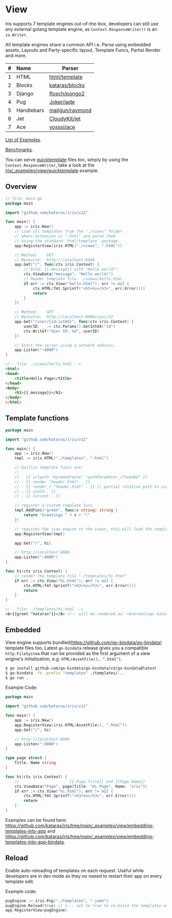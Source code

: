 # View

Iris supports 7 template engines out-of-the-box, developers can still use any external golang template engine,
as `Context.ResponseWriter()` is an `io.Writer`.

All template engines share a common API i.e.
Parse using embedded assets, Layouts and Party-specific layout, Template Funcs, Partial Render and more.

| #  | Name       | Parser   |
|:---|:-----------|----------|
| 1 | HTML       | [html/template](https://pkg.go.dev/html/template) |
| 2 | Blocks     | [kataras/blocks](https://github.com/kataras/blocks) |
| 3 | Django     | [flosch/pongo2](https://github.com/flosch/pongo2) |
| 4 | Pug        | [Joker/jade](https://github.com/Joker/jade) |
| 5 | Handlebars | [mailgun/raymond](https://github.com/mailgun/raymond) |
| 6 | Jet        | [CloudyKit/jet](https://github.com/CloudyKit/jet) |
| 7 | Ace        | [yosssi/ace](https://github.com/yosssi/ace) |

[List of Examples](https://github.com/kataras/iris/tree/main/_examples/view).

[Benchmarks](https://github.com/kataras/iris/tree/main/_benchmarks/view).

You can serve [quicktemplate](https://github.com/valyala/quicktemplate) files too, simply by using the `Context.ResponseWriter`, take a look at the [iris/_examples/view/quicktemplate](https://github.com/kataras/iris/tree/main/_examples/view/quicktemplate) example.

## Overview

```go
// file: main.go
package main

import "github.com/kataras/iris/v12"

func main() {
    app := iris.New()
    // Load all templates from the "./views" folder
    // where extension is ".html" and parse them
    // using the standard `html/template` package.
    app.RegisterView(iris.HTML("./views", ".html"))

    // Method:    GET
    // Resource:  http://localhost:8080
    app.Get("/", func(ctx iris.Context) {
        // Bind: {{.message}} with "Hello world!"
        ctx.ViewData("message", "Hello world!")
        // Render template file: ./views/hello.html
        if err := ctx.View("hello.html"); err != nil {
		    ctx.HTML(fmt.Sprintf("<h3>%s</h3>", err.Error()))
		    return
	    }
    })

    // Method:    GET
    // Resource:  http://localhost:8080/user/42
    app.Get("/user/{id:int64}", func(ctx iris.Context) {
        userID, _ := ctx.Params().GetInt64("id")
        ctx.Writef("User ID: %d", userID)
    })

    // Start the server using a network address.
    app.Listen(":8080")
}
```

```html
<!-- file: ./views/hello.html -->
<html>
<head>
    <title>Hello Page</title>
</head>
<body>
    <h1>{{.message}}</h1>
</body>
</html>
```

## Template functions

```go
package main

import "github.com/kataras/iris/v12"

func main() {
    app := iris.New()
    tmpl := iris.HTML("./templates", ".html")

    // builtin template funcs are:
    //
    // - {{ urlpath "mynamedroute" "pathParameter_ifneeded" }}
    // - {{ render "header.html" . }}
    // - {{ render_r "header.html" . }} // partial relative path to current page
    // - {{ yield . }}
    // - {{ current . }}

    // register a custom template func.
    tmpl.AddFunc("greet", func(s string) string {
        return "Greetings " + s + "!"
    })

    // register the view engine to the views, this will load the templates.
    app.RegisterView(tmpl)

    app.Get("/", hi)

    // http://localhost:8080
    app.Listen(":8080")
}

func hi(ctx iris.Context) {
    // render the template file "./templates/hi.html"
    if err := ctx.View("hi.html"); err != nil {
		ctx.HTML(fmt.Sprintf("<h3>%s</h3>", err.Error()))
		return
	}
}
```

```html
<!-- file: ./templates/hi.html -->
<b>{{greet "kataras"}}</b> <!-- will be rendered as: <b>Greetings kataras!</b> -->
```

## Embedded

View engine supports bundled(https://github.com/go-bindata/go-bindata) template files too. Latest
`go-bindata` release gives you a compatible `http.FileSystem` that can be provided as the first argument of a view engine's initialization, e.g. `HTML(AssetFile(), ".html")`.


```sh
$ go install github.com/go-bindata/go-bindata/v3/go-bindata@latest
$ go-bindata -fs -prefix "templates" ./templates/...
$ go run .
```

Example Code:

```go
package main

import "github.com/kataras/iris/v12"

func main() {
    app := iris.New()
    app.RegisterView(iris.HTML(AssetFile(), ".html"))
    app.Get("/", hi)

    // http://localhost:8080
    app.Listen(":8080")
}

type page struct {
    Title, Name string
}

func hi(ctx iris.Context) {
    //                      {{.Page.Title}} and {{Page.Name}}
    ctx.ViewData("Page", page{Title: "Hi Page", Name: "iris"})
    if err := ctx.View("hi.html"); err != nil {
		ctx.HTML(fmt.Sprintf("<h3>%s</h3>", err.Error()))
		return
	}
}
```

Examples can be found here: https://github.com/kataras/iris/tree/main/_examples/view/embedding-templates-into-app and  https://github.com/kataras/iris/tree/main/_examples/view/embedding-templates-into-app-bindata.

## Reload

Enable auto-reloading of templates on each request. Useful while developers are in dev mode
as they no neeed to restart their app on every template edit.

Example code:

```go
pugEngine := iris.Pug("./templates", ".jade")
pugEngine.Reload(true) // <--- set to true to re-build the templates on each request.
app.RegisterView(pugEngine)
```